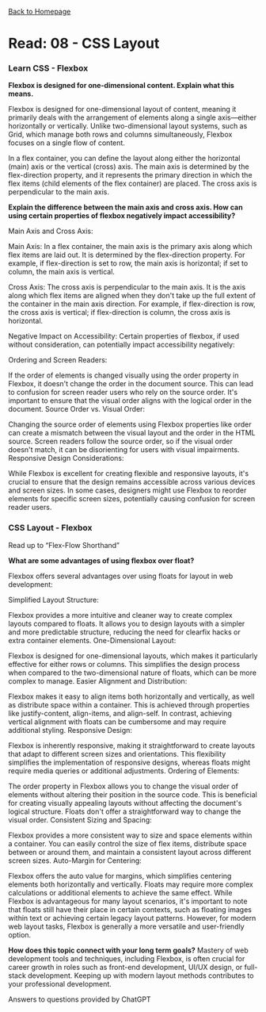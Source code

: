 [Back to Homepage](https://alysondorfman.github.io/reading-notes/)

# Read: 08 - CSS Layout

### Learn CSS - Flexbox

**Flexbox is designed for one-dimensional content. Explain what this means.**

Flexbox is designed for one-dimensional layout of content, meaning it primarily deals with the arrangement of elements along a single axis—either horizontally or vertically. Unlike two-dimensional layout systems, such as Grid, which manage both rows and columns simultaneously, Flexbox focuses on a single flow of content.

In a flex container, you can define the layout along either the horizontal (main) axis or the vertical (cross) axis. The main axis is determined by the flex-direction property, and it represents the primary direction in which the flex items (child elements of the flex container) are placed. The cross axis is perpendicular to the main axis.

**Explain the difference between the main axis and cross axis.
How can using certain properties of flexbox negatively impact accessibility?**

Main Axis and Cross Axis:

Main Axis: In a flex container, the main axis is the primary axis along which flex items are laid out. It is determined by the flex-direction property. For example, if flex-direction is set to row, the main axis is horizontal; if set to column, the main axis is vertical.

Cross Axis: The cross axis is perpendicular to the main axis. It is the axis along which flex items are aligned when they don't take up the full extent of the container in the main axis direction. For example, if flex-direction is row, the cross axis is vertical; if flex-direction is column, the cross axis is horizontal.

Negative Impact on Accessibility:
Certain properties of flexbox, if used without consideration, can potentially impact accessibility negatively:

Ordering and Screen Readers:

If the order of elements is changed visually using the order property in Flexbox, it doesn't change the order in the document source. This can lead to confusion for screen reader users who rely on the source order. It's important to ensure that the visual order aligns with the logical order in the document.
Source Order vs. Visual Order:

Changing the source order of elements using Flexbox properties like order can create a mismatch between the visual layout and the order in the HTML source. Screen readers follow the source order, so if the visual order doesn't match, it can be disorienting for users with visual impairments.
Responsive Design Considerations:

While Flexbox is excellent for creating flexible and responsive layouts, it's crucial to ensure that the design remains accessible across various devices and screen sizes. In some cases, designers might use Flexbox to reorder elements for specific screen sizes, potentially causing confusion for screen reader users.

### CSS Layout - Flexbox

Read up to “Flex-Flow Shorthand”

**What are some advantages of using flexbox over float?**

Flexbox offers several advantages over using floats for layout in web development:

Simplified Layout Structure:

Flexbox provides a more intuitive and cleaner way to create complex layouts compared to floats. It allows you to design layouts with a simpler and more predictable structure, reducing the need for clearfix hacks or extra container elements.
One-Dimensional Layout:

Flexbox is designed for one-dimensional layouts, which makes it particularly effective for either rows or columns. This simplifies the design process when compared to the two-dimensional nature of floats, which can be more complex to manage.
Easier Alignment and Distribution:

Flexbox makes it easy to align items both horizontally and vertically, as well as distribute space within a container. This is achieved through properties like justify-content, align-items, and align-self. In contrast, achieving vertical alignment with floats can be cumbersome and may require additional styling.
Responsive Design:

Flexbox is inherently responsive, making it straightforward to create layouts that adapt to different screen sizes and orientations. This flexibility simplifies the implementation of responsive designs, whereas floats might require media queries or additional adjustments.
Ordering of Elements:

The order property in Flexbox allows you to change the visual order of elements without altering their position in the source code. This is beneficial for creating visually appealing layouts without affecting the document's logical structure. Floats don't offer a straightforward way to change the visual order.
Consistent Sizing and Spacing:

Flexbox provides a more consistent way to size and space elements within a container. You can easily control the size of flex items, distribute space between or around them, and maintain a consistent layout across different screen sizes.
Auto-Margin for Centering:

Flexbox offers the auto value for margins, which simplifies centering elements both horizontally and vertically. Floats may require more complex calculations or additional elements to achieve the same effect.
While Flexbox is advantageous for many layout scenarios, it's important to note that floats still have their place in certain contexts, such as floating images within text or achieving certain legacy layout patterns. However, for modern web layout tasks, Flexbox is generally a more versatile and user-friendly option.

**How does this topic connect with your long term goals?**
Mastery of web development tools and techniques, including Flexbox, is often crucial for career growth in roles such as front-end development, UI/UX design, or full-stack development. Keeping up with modern layout methods contributes to your professional development.

Answers to questions provided by ChatGPT